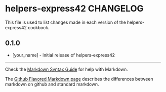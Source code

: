 helpers-express42 CHANGELOG
===========================

This file is used to list changes made in each version of the helpers-express42 cookbook.

0.1.0
-----
- [your_name] - Initial release of helpers-express42

- - -
Check the [Markdown Syntax Guide](http://daringfireball.net/projects/markdown/syntax) for help with Markdown.

The [Github Flavored Markdown page](http://github.github.com/github-flavored-markdown/) describes the differences between markdown on github and standard markdown.
